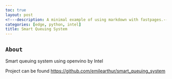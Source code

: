 ```yaml
---
toc: true
layout: post
<!---description: A minimal example of using markdown with fastpages.-->
categories: [edge, python, intel]
title: Smart Queuing System
---
```



## `About`
Smart queuing system using openvino by Intel

Project can be found <https://github.com/emilearthur/smart_queuing_system>
